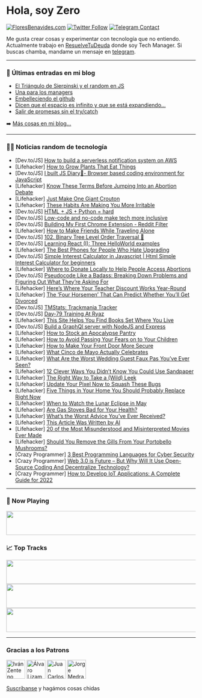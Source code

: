 # Hola, soy Zero

[![FloresBenavides.com](https://img.shields.io/website?down_message=oops&label=MiBlog&style=for-the-badge&up_message=online&url=https%3A%2F%2Ffloresbenavides.com)](https://floresbenavides.com) [![Twitter Follow](https://img.shields.io/twitter/follow/ZeroDragon?color=%231DA1F2&label=Follow&logo=twitter&logoColor=ffffff&style=for-the-badge)](https://twitter.com/zerodragon) [![Telegram Contact](https://img.shields.io/badge/escr%C3%ADbeme-ZeroDragon-%2326A5E4?style=for-the-badge&logo=telegram)](https://t.me/zerodragon)

Me gusta crear cosas y experimentar con tecnología que no entiendo.
Actualmente trabajo en [ResuelveTuDeuda](http://github.com/resuelve) donde soy Tech Manager.
Si buscas chamba, mandame un mensaje en [telegram](https://t.me/zerodragon).

---

### 📕 Últimas entradas en mi blog
<!-- BLOG-POST-LIST:START -->
- [El Triángulo de Sierpinski y el random en JS](https://floresbenavides.com/el-triangulo-de-sierpinski-y-el-random-en-js/)
- [Una para los managers](https://floresbenavides.com/una-para-los-managers/)
- [Embelleciendo el github](https://floresbenavides.com/embelleciendo-el-github/)
- [Dicen que el espacio es infinito y que se está expandiendo…](https://floresbenavides.com/dicen-que-el-espacio-es-infinito-y-que-se-esta-expandiendo/)
- [Salir de promesas sin el try/catch](https://floresbenavides.com/salir-de-promesas-sin-el-try-catch/)
<!-- BLOG-POST-LIST:END -->

➡️ [Más cosas en mi blog...](https://floresbenavides.com)

---

### 👨‍💻 Noticias random de tecnología
<!-- TECH-POSTS:START -->
- [Dev.to/JS] [How to build a serverless notification system on AWS](https://dev.to/serverless_inc/how-to-build-a-serverless-notification-system-on-aws-g4e)
- [Lifehacker] [How to Grow Plants That Eat Things](https://lifehacker.com/how-to-grow-plants-that-eat-things-1848875703)
- [Dev.to/JS] [I built JS Diary📙- Browser based coding environment for JavaScript](https://dev.to/karishmashukla/i-built-js-diary-browser-based-coding-environment-for-javascript-4lm5)
- [Lifehacker] [Know These Terms Before Jumping Into an Abortion Debate](https://lifehacker.com/know-these-terms-before-jumping-into-an-abortion-debate-1848873487)
- [Lifehacker] [Just Make One Giant Crouton](https://lifehacker.com/just-make-one-giant-crouton-1848874432)
- [Lifehacker] [These Habits Are Making You More Irritable](https://lifehacker.com/these-habits-are-making-you-more-irritable-1848874006)
- [Dev.to/JS] [HTML + JS + Python = hard](https://dev.to/vulcanwm/html-js-python-hard-519g)
- [Dev.to/JS] [Low-code and no-code make tech more inclusive](https://dev.to/richkurtzman/low-code-and-no-code-make-tech-more-inclusive-27pe)
- [Dev.to/JS] [Building My First Chrome Extension - Reddit Filter](https://dev.to/tommyli97/building-my-first-chrome-extension-reddit-filter-312m)
- [Lifehacker] [How to Make Friends While Traveling Alone](https://lifehacker.com/how-to-make-friends-while-traveling-alone-1848873458)
- [Dev.to/JS] [102. Binary Tree Level Order Traversal 🚀](https://dev.to/samuelhinchliffe/102-binary-tree-level-order-traversal-2oh5)
- [Dev.to/JS] [Learning React &lpar;I&rpar;: Three HelloWorld examples](https://dev.to/davidjguru/learning-react-i-three-helloworld-examples-276)
- [Lifehacker] [The Best Phones for People Who Hate Upgrading](https://lifehacker.com/the-best-phones-for-people-who-hate-upgrading-1848872793)
- [Dev.to/JS] [Simple Interest Calculator in Javascript | Html Simple Interest Calculator for beginners](https://dev.to/ziontutorial/simple-interest-calculator-in-javascript-html-simple-interest-calculator-for-beginners-15m5)
- [Lifehacker] [Where to Donate Locally to Help People Access Abortions](https://lifehacker.com/where-to-donate-locally-to-help-people-access-abortions-1848873651)
- [Dev.to/JS] [Pseudocode Like a Badass: Breaking Down Problems and Figuring Out What They’re Asking For](https://dev.to/holistictechnologist/pseudocode-like-a-badass-breaking-down-problems-and-figuring-out-what-theyre-asking-for-3edf)
- [Lifehacker] [Here’s Where Your Teacher Discount Works Year-Round](https://lifehacker.com/here-s-where-your-teacher-discount-works-year-round-1848873513)
- [Lifehacker] [The ‘Four Horsemen’ That Can Predict Whether You’ll Get Divorced](https://lifehacker.com/the-four-horsemen-that-can-predict-whether-you-ll-get-1848870580)
- [Dev.to/JS] [TMStats: Trackmania Tracker](https://dev.to/meldiron/tmstats-trackmania-tracker-1k1a)
- [Dev.to/JS] [Day-79 Training At Ryaz](https://dev.to/mahin651/day-79-training-at-ryaz-5646)
- [Lifehacker] [This Site Helps You Find Books Set Where You Live](https://lifehacker.com/this-site-helps-you-find-books-set-where-you-live-1848873520)
- [Dev.to/JS] [Build a GraphQl server with NodeJS and Express](https://dev.to/ghoulkingr/build-a-graphql-server-with-nodejs-and-express-20g9)
- [Lifehacker] [How to Stock an Apocalypse Pantry](https://lifehacker.com/how-to-stock-an-apocalypse-pantry-with-nutritious-food-1848873174)
- [Lifehacker] [How to Avoid Passing Your Fears on to Your Children](https://lifehacker.com/how-to-avoid-passing-your-fears-on-to-your-children-1848871152)
- [Lifehacker] [How to Make Your Front Door More Secure](https://lifehacker.com/how-to-make-your-front-door-more-secure-1848871492)
- [Lifehacker] [What Cinco de Mayo Actually Celebrates](https://lifehacker.com/what-cinco-de-mayo-actually-celebrates-1848871447)
- [Lifehacker] [What Are the Worst Wedding Guest Faux Pas You’ve Ever Seen?](https://lifehacker.com/what-are-the-worst-wedding-guest-faux-pas-you-ve-ever-s-1848869546)
- [Lifehacker] [12 Clever Ways You Didn’t Know You Could Use Sandpaper](https://lifehacker.com/12-clever-ways-you-didn-t-know-you-could-use-sandpaper-1848867904)
- [Lifehacker] [The Right Way to Take a &lpar;Wild&rpar; Leek](https://lifehacker.com/the-right-way-to-take-a-wild-leek-1848869797)
- [Lifehacker] [Update Your Pixel Now to Squash These Bugs](https://lifehacker.com/update-your-pixel-now-to-squash-these-bugs-1848869608)
- [Lifehacker] [Five Things in Your Home You Should Probably Replace Right Now](https://lifehacker.com/five-things-in-your-home-you-should-probably-replace-ri-1848869645)
- [Lifehacker] [When to Watch the Lunar Eclipse in May](https://lifehacker.com/when-to-watch-the-lunar-eclipse-in-may-1848869638)
- [Lifehacker] [Are Gas Stoves Bad for Your Health?](https://lifehacker.com/are-gas-stoves-bad-for-your-health-1848869920)
- [Lifehacker] [What’s the Worst Advice You’ve Ever Received?](https://lifehacker.com/what-s-the-worst-advice-you-ve-ever-received-1848869696)
- [Lifehacker] [This Article Was Written by AI](https://lifehacker.com/this-article-was-written-by-ai-1848869022)
- [Lifehacker] [20 of the Most Misunderstood and Misinterpreted Movies Ever Made](https://lifehacker.com/20-of-the-most-misunderstood-and-misinterpreted-movies-1848864261)
- [Lifehacker] [Should You Remove the Gills From Your Portobello Mushrooms?](https://lifehacker.com/should-you-remove-the-gills-from-your-portobello-mushro-1848868829)
- [Crazy Programmer] [3 Best Programming Languages for Cyber Security](https://www.thecrazyprogrammer.com/2022/04/programming-languages-for-cyber-security.html)
- [Crazy Programmer] [Web 3.0 is Future – But Why Will It Use Open-Source Coding And Decentralize Technology?](https://www.thecrazyprogrammer.com/2022/04/web-3-0.html)
- [Crazy Programmer] [How to Develop IoT Applications: A Complete Guide for 2022](https://www.thecrazyprogrammer.com/2022/04/how-to-develop-iot-applications.html)<!-- TECH-POSTS:END -->

---

### 🎵 Now Playing
<a href="https://spotify-now-playing-dun.vercel.app/now-playing?open"><img src="https://spotify-now-playing-dun.vercel.app/now-playing" width="540" height="64"></a>

### 📈 Top Tracks
<a href="https://spotify-now-playing-dun.vercel.app/top-tracks?i=1&open"><img src="https://spotify-now-playing-dun.vercel.app/top-tracks?i=1" width="540" height="64"></a>
<a href="https://spotify-now-playing-dun.vercel.app/top-tracks?i=2&open"><img src="https://spotify-now-playing-dun.vercel.app/top-tracks?i=2" width="540" height="64"></a>
<a href="https://spotify-now-playing-dun.vercel.app/top-tracks?i=3&open"><img src="https://spotify-now-playing-dun.vercel.app/top-tracks?i=3" width="540" height="64"></a>

---

### Gracias a los Patrons
[<img src="https://avatars.githubusercontent.com/u/243380?v=4" alt="Iván Zenteno" width="50px">](https://github.com/k001) [<img src="https://avatars.githubusercontent.com/u/19955639?v=4" alt="Álvaro Lizama" width="50px">](https://github.com/alvarolizama) [<img src="https://avatars.githubusercontent.com/u/2718753?v=4" alt="Juan Carlos Ruiz" width="50px">](https://github.com/JuanCrg90) [<img src="https://avatars.githubusercontent.com/u/37025?v=4" alt="Jorge Medrano" width="50px">](https://github.com/h1pp1e) 

[Suscríbanse](https://www.patreon.com/zerodragon) y hagámos cosas chidas
